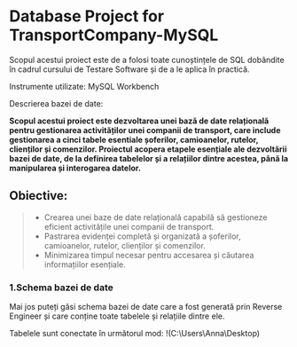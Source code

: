  # **Database Project for TransportCompany-MySQL**
 
Scopul acestui proiect este de a folosi toate cunoștințele de SQL dobândite în cadrul cursului de Testare Software și de a le aplica în practică.

Instrumente utilizate: MySQL Workbench

Descrierea bazei de date: 

**Scopul acestui proiect este dezvoltarea unei bază de date relațională pentru gestionarea activităților unei companii de transport, care include gestionarea a cinci tabele esentiale **șoferilor, camioanelor, rutelor, clienților și comenzilor**. Proiectul acopera etapele esențiale ale dezvoltării bazei de date, de la definirea tabelelor și a relațiilor dintre acestea, până la manipularea și interogarea datelor.** 

## Obiective:

> - Crearea unei baze de date relațională capabilă să gestioneze eficient activitățile unei companii de transport.
> - Pastrarea evidenței completă și organizată a șoferilor, camioanelor, rutelor, clienților și comenzilor.
> - Minimizarea timpul necesar pentru accesarea și căutarea informațiilor esențiale.

### 1.Schema bazei de date

Mai jos puteți găsi schema bazei de date care a fost generată prin Reverse Engineer și care conține toate tabelele și relațiile dintre ele.

Tabelele sunt conectate în următorul mod:
!(C:\Users\Anna\Desktop)
